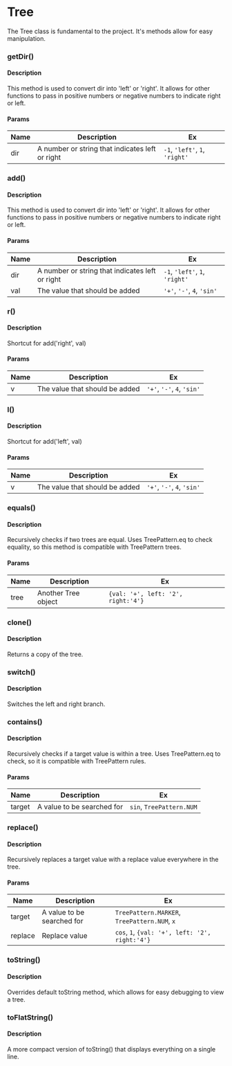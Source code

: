 # Tree
The Tree class is fundamental to the project. It's methods allow for easy manipulation.

### getDir()
#### Description
This method is used to convert dir into 'left' or 'right'. It allows for other functions to pass in positive numbers or negative numbers to indicate right or left.
#### Params
| Name  | Description | Ex |
|-------|-------------|----|
| dir |  A number or string that indicates left or right | `-1`, `'left'`, `1`, `'right'` |

### add()
#### Description
This method is used to convert dir into 'left' or 'right'. It allows for other functions to pass in positive numbers or negative numbers to indicate right or left.
#### Params
| Name  | Description | Ex |
|-------|-------------|----|
| dir |  A number or string that indicates left or right | `-1`, `'left'`, `1`, `'right'` |
| val | The value that should be added | `'+'`, `'-'`, `4`, `'sin'` |

### r()
#### Description
Shortcut for add('right', val)
#### Params
| Name  | Description | Ex |
|-------|-------------|----|
| v | The value that should be added | `'+'`, `'-'`, `4`, `'sin'` |

### l()
#### Description
Shortcut for add('left', val)
#### Params
| Name  | Description | Ex |
|-------|-------------|----|
| v | The value that should be added | `'+'`, `'-'`, `4`, `'sin'` |

### equals()
#### Description
Recursively checks if two trees are equal. Uses TreePattern.eq to check equality, so this method is compatible with TreePattern trees.
#### Params
| Name  | Description | Ex |
|-------|-------------|----|
| tree | Another Tree object | `{val: '+', left: '2', right:'4'}` |

### clone()
#### Description
Returns a copy of the tree.

### switch()
#### Description
Switches the left and right branch.

### contains()
#### Description
Recursively checks if a target value is within a tree. Uses TreePattern.eq to check, so it is compatible with TreePattern rules.
#### Params
| Name  | Description | Ex |
|-------|-------------|----|
| target | A value to be searched for | `sin`, `TreePattern.NUM` |

### replace()
#### Description
Recursively replaces a target value with a replace value everywhere in the tree.
#### Params
| Name  | Description | Ex |
|-------|-------------|----|
| target | A value to be searched for | `TreePattern.MARKER`, `TreePattern.NUM`, `x` |
| replace | Replace value | `cos`, `1`, `{val: '+', left: '2', right:'4'}`|

### toString()
#### Description
Overrides default toString method, which allows for easy debugging to view a tree.

### toFlatString()
#### Description
A more compact version of toString() that displays everything on a single line.
